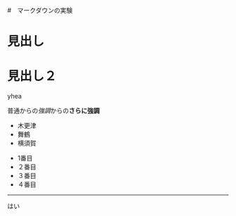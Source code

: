 #　マークダウンの実験
# 見出し
# 見出し２
yhea

普通からの*強調*からの**さらに強調**
* 木更津
* 舞鶴
* 横須賀
+ 1番目
+ ２番目
+ ３番目
+ ４番目
**************
はい
